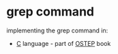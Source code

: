 # grep command

implementing the grep command in:
- [C](./wgrep) language - part of [OSTEP](https://pages.cs.wisc.edu/~remzi/OSTEP/) book